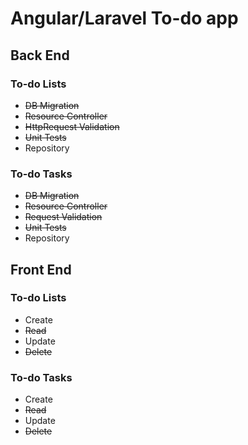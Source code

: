 # Angular/Laravel To-do app

## Back End

### To-do Lists

* ~~DB Migration~~
* ~~Resource Controller~~
* ~~HttpRequest Validation~~
* ~~Unit Tests~~
* Repository

### To-do Tasks

* ~~DB Migration~~
* ~~Resource Controller~~
* ~~Request Validation~~
* ~~Unit Tests~~
* Repository

## Front End

### To-do Lists

* Create
* ~~Read~~
* Update
* ~~Delete~~

### To-do Tasks

* Create
* ~~Read~~
* Update
* ~~Delete~~